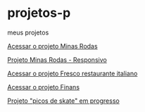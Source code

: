# projetos-p
 meus projetos


<a href="https://ruan-steffansom.github.io/projetos-p/minas-rodas/">Acessar o projeto Minas Rodas</a>

<a href="https://ruan-steffansom.github.io/projetos-p/picos-belem/">Projeto Minas Rodas - Responsivo</a>

<a href="https://ruan-steffansom.github.io/projetos-p/fresco-restaurante-italiano/">Acessar o projeto Fresco restaurante italiano</a>

<a href="https://ruan-steffansom.github.io/projetos-p/projeto-finans-bootstrap4/">Acessar o projeto Finans</a>

<a href="https://ruan-steffansom.github.io/projetos-p/picos-belem/">Projeto "picos de skate" em progresso</a>